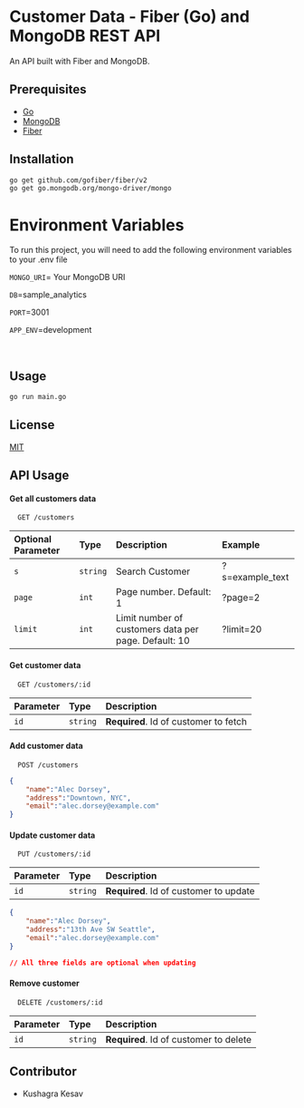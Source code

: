 
# Customer Data - Fiber (Go) and MongoDB REST API

An API built with Fiber and MongoDB.

## Prerequisites

- [Go](https://golang.org/dl/)
- [MongoDB](https://www.mongodb.com/try/download/community)
- [Fiber](https://gofiber.io/)

## Installation

```bash
go get github.com/gofiber/fiber/v2
go get go.mongodb.org/mongo-driver/mongo
```

# Environment Variables

To run this project, you will need to add the following environment variables to your .env file

`MONGO_URI`= Your MongoDB URI

`DB`=sample_analytics

`PORT`=3001

`APP_ENV`=development

<br>

## Usage

```bash
go run main.go
```

## License

[MIT](https://choosealicense.com/licenses/mit/)



## API Usage

#### Get all customers data

```http
  GET /customers
```

| Optional Parameter | Type     | Description                                        | Example       |
| :----------------- | :------- | :------------------------------------------------- | :------------ |
| `s`                | `string` | Search Customer                  | ?s=example_text |
| `page`             | `int`	| Page number. Default: 1                            | ?page=2       |
| `limit`	     | `int`    | Limit number of customers data per page. Default: 10 | ?limit=20     |

#### Get customer data

```http
  GET /customers/:id
```

| Parameter | Type     | Description                       |
| :-------- | :------- | :-------------------------------- |
| `id`      | `string` | **Required**. Id of customer to fetch |


#### Add customer data

```http
  POST /customers
```


```json
{
    "name":"Alec Dorsey",
    "address":"Downtown, NYC",
    "email":"alec.dorsey@example.com"
}
```

#### Update customer data

```http
  PUT /customers/:id
```

| Parameter | Type     | Description                       |
| :-------- | :------- | :-------------------------------- |
| `id`      | `string` | **Required**. Id of customer to update |


```json
{
    "name":"Alec Dorsey",
    "address":"13th Ave SW Seattle",
    "email":"alec.dorsey@example.com"
}

// All three fields are optional when updating
```

#### Remove customer

```http
  DELETE /customers/:id
```

| Parameter | Type     | Description                       |
| :-------- | :------- | :-------------------------------- |
| `id`      | `string` | **Required**. Id of customer to delete |



## Contributor

- Kushagra Kesav
